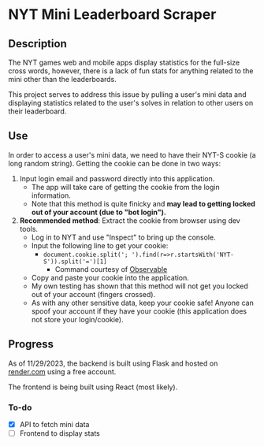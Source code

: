 # NYT Mini Leaderboard Scraper
## Description
The NYT games web and mobile apps display statistics for the full-size cross words, however, there is a lack of fun stats for anything related to the mini other than the leaderboards.

This project serves to address this issue by pulling a user's mini data and displaying statistics related to the user's solves in relation to other users on their leaderboard.

## Use
In order to access a user's mini data, we need to have their NYT-S cookie (a long random string).  Getting the cookie can be done in two ways:
1. Input login email and password directly into this application.
    * The app will take care of getting the cookie from the login information.
    * Note that this method is quite finicky and **may lead to getting locked out of your account (due to "bot login").**
2. **Recommended method**: Extract the cookie from browser using dev tools.
    * Log in to NYT and use "Inspect" to bring up the console.
    * Input the following line to get your cookie:
        * ```document.cookie.split('; ').find(r=>r.startsWith('NYT-S')).split('=')[1]```
           * Command courtesy of [Observable](https://observablehq.com/@observablehq/nyt-minis)
    * Copy and paste your cookie into the application.
    * My own testing has shown that this method will not get you locked out of your account (fingers crossed).
    * As with any other sensitive data, keep your cookie safe! Anyone can spoof your account if they have your cookie (this application does not store your login/cookie).
  
## Progress
As of 11/29/2023, the backend is built using Flask and hosted on [render.com](https://render.com/) using a free account.

The frontend is being built using React (most likely).

### To-do
- [x] API to fetch mini data
- [ ] Frontend to display stats
